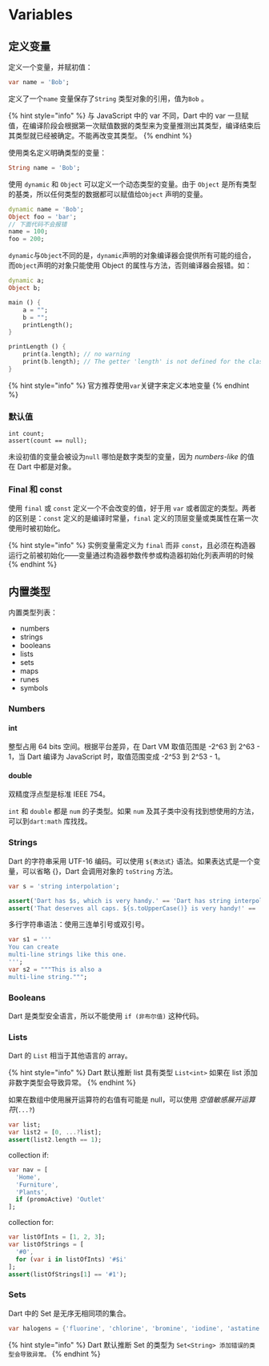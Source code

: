 # Variables

## 定义变量

定义一个变量，并赋初值：

```dart
var name = 'Bob';
```

定义了一个`name` 变量保存了`String` 类型对象的引用，值为`Bob` 。

{% hint style="info" %}
与 JavaScript 中的 var 不同，Dart 中的 var 一旦赋值，在编译阶段会根据第一次赋值数据的类型来为变量推测出其类型，编译结束后其类型就已经被确定。不能再改变其类型。
{% endhint %}

使用类名定义明确类型的变量：

```dart
String name = 'Bob';
```

使用 `dynamic` 和 `Object` 可以定义一个动态类型的变量。由于 `Object` 是所有类型的基类，所以任何类型的数据都可以赋值给`Object` 声明的变量。

```dart
dynamic name = 'Bob';
Object foo = 'bar';
// 下面代码不会报错
name = 100;
foo = 200;
```

`dynamic`与`Object`不同的是，`dynamic`声明的对象编译器会提供所有可能的组合，而`Object`声明的对象只能使用 Object 的属性与方法，否则编译器会报错。如：

```dart
dynamic a;
Object b;

main () {
    a = "";
    b = "";
    printLength();
}

printLength () {
    print(a.length); // no warning
    print(b.length); // The getter 'length' is not defined for the class 'Object'
}
```

{% hint style="info" %}
官方推荐使用`var`关键字来定义本地变量
{% endhint %}

### 默认值

```text
int count;
assert(count == null);
```

未设初值的变量会被设为`null` 哪怕是数字类型的变量，因为 _numbers-like_ 的值在 Dart 中都是对象。

### Final 和 const

使用 `final` 或 `const` 定义一个不会改变的值，好于用 `var` 或者固定的类型。两者的区别是：`const` 定义的是编译时常量，`final` 定义的顶层变量或类属性在第一次使用时被初始化。

{% hint style="info" %}
实例变量需定义为 `final` 而非 `const`，且必须在构造器运行之前被初始化——变量通过构造器参数传参或构造器初始化列表声明的时候
{% endhint %}

## 内置类型

内置类型列表：

* numbers
* strings
* booleans
* lists
* sets
* maps
* runes
* symbols

### Numbers

#### int

整型占用 64 bits 空间。根据平台差异，在 Dart VM 取值范围是 -2^63 到 2^63 - 1，当 Dart 编译为 JavaScript 时，取值范围变成 -2^53 到 2^53 - 1。

#### double

双精度浮点型是标准 IEEE 754。

`int` 和 `double` 都是 `num` 的子类型。如果 `num` 及其子类中没有找到想使用的方法，可以到`dart:math` 库找找。

### Strings

Dart 的字符串采用 UTF-16 编码。可以使用 `${表达式}` 语法。如果表达式是一个变量，可以省略 {}，Dart 会调用对象的 `toString` 方法。

```dart
var s = 'string interpolation';

assert('Dart has $s, which is very handy.' == 'Dart has string interpolation, which is very handy.');
assert('That deserves all caps. ${s.toUpperCase()} is very handy!' == 'That deserves all caps. STRING INTERPOLATION is very handy!');
```

多行字符串语法：使用三连单引号或双引号。

```dart
var s1 = '''
You can create
multi-line strings like this one.
''';
var s2 = """This is also a
multi-line string.""";
```

### Booleans

Dart 是类型安全语言，所以不能使用 `if (非布尔值)` 这种代码。

### Lists

Dart 的 `List` 相当于其他语言的 array。

{% hint style="info" %}
Dart 默认推断 list 具有类型 `List<int>` 如果在 list 添加非数字类型会导致异常。
{% endhint %}

如果在数组中使用展开运算符的右值有可能是 null，可以使用 _空值敏感展开运算符_\(`...?`\)

```dart
var list;
var list2 = [0, ...?list];
assert(list2.length == 1);
```

collection if:

```dart
var nav = [
  'Home',
  'Furniture',
  'Plants',
  if (promoActive) 'Outlet'
];
```

collection for:

```dart
var listOfInts = [1, 2, 3];
var listOfStrings = [
  '#0',
  for (var i in listOfInts) '#$i'
];
assert(listOfStrings[1] == '#1');
```

### Sets

Dart 中的 Set 是无序无相同项的集合。

```dart
var halogens = {'fluorine', 'chlorine', 'bromine', 'iodine', 'astatine'};
```

{% hint style="info" %}
Dart 默认推断 Set 的类型为 `Set<String> 添加错误的类型会导致异常。`
{% endhint %}





